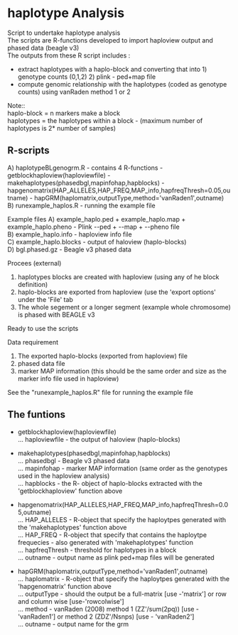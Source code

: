 # haplotype Analysis
Script to undertake haplotype analysis  
The scripts are R-functions developed to import haploview output and phased data (beagle v3)  
The outputs from these R script includes :  
  - extract haplotypes with a haplo-block and converting that into 1) genotype counts (0,1,2) 2) plink - ped+map file  
  - compute genomic relationship with the haplotypes (coded as genotype counts) using vanRaden method 1 or 2  

Note::  
  haplo-block = n markers make a block  
  haplotypes = the haplotypes within a block -  (maximum number of haplotypes is 2* number of samples)  

## R-scripts  
A) haplotypeBLgenogrm.R - contains 4 R-functions
    - getblockhaploview(haploviewfile)
    - makehaplotypes(phasedbgl,mapinfohap,hapblocks)
    - hapgenomatrix(HAP_ALLELES,HAP_FREQ,MAP_info,hapfreqThresh=0.05,outname)
    - hapGRM(haplomatrix,outputType,method='vanRaden1',outname)
B) runexample_haplos.R - running the example file

Example files 
A) example_haplo.ped + example_haplo.map + example_haplo.pheno - Plink --ped + --map + --pheno file   
B) example_haplo.info - haploview info file  
C) example_haplo.blocks - output of haloview (haplo-blocks)  
D) bgl.phased.gz - Beagle v3 phased data  

Procees (external)  
1. haplotypes blocks are created with haploview (using any of he block definition)  
2. haplo-blocks are exported from haploview (use the 'export options' under the 'File' tab  
3. The whole segement or a longer segment (example whole chromosome) is phased with BEAGLE v3  

Ready to use the scripts  

Data requirement  
1. The exported haplo-blocks (exported from haploview) file  
2. phased data file  
3. marker MAP information (this should be the same order and size as the marker info file used in haploview)   

See the "runexample_haplos.R" file for running the example file  

## The funtions  
- getblockhaploview(haploviewfile)  
    ... haploviewfile - the output of haloview (haplo-blocks)  

- makehaplotypes(phasedbgl,mapinfohap,hapblocks)  
    ... phasedbgl - Beagle v3 phased data  
    ... mapinfohap - marker MAP information (same order as the genotypes used in the haploview analysis)  
    ... hapblocks - the R- object of haplo-blocks extracted with the 'getblockhaploview' function above  

- hapgenomatrix(HAP_ALLELES,HAP_FREQ,MAP_info,hapfreqThresh=0.05,outname)  
    ... HAP_ALLELES - R-object that specify the haploytpes generated with the 'makehaplotypes' function above  
    ... HAP_FREQ - R-object that specify that contains the haploytpe frequecies - also generated with 'makehaplotypes' function  
    ... hapfreqThresh - threshold for haplotypes in a block  
    ... outname - output name as plink ped+map files will be generated  

- hapGRM(haplomatrix,outputType,method='vanRaden1',outname)  
    ... haplomatrix - R-object that specify the haploytpes generated with the 'hapgenomatrix' function above  
    ... outputType - should the output be a full-matrix [use -'matrix'] or row and column wise [use-'rowcolwise']  
    ... method - vanRaden (2008) method 1 (ZZ'/sum(2pq)) [use - 'vanRaden1'] or method 2 (ZDZ'/Nsnps) [use - 'vanRaden2']  
    ... outname - output name for the grm  

